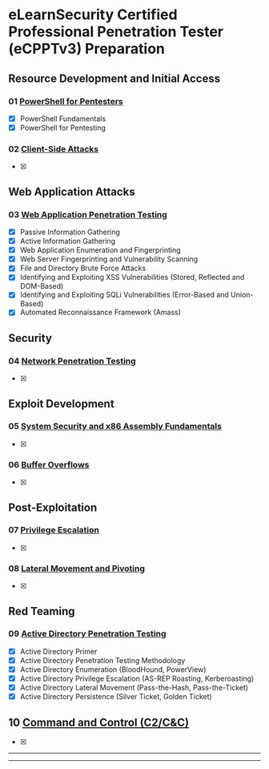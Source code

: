 # eLearnSecurity Certified Professional Penetration Tester (eCPPTv3) Preparation

## Resource Development and Initial Access

### 01 [PowerShell for Pentesters](./assets/01_powershell_for_pentesters.md)

- [x] PowerShell Fundamentals
- [x] PowerShell for Pentesting

### 02 [Client-Side Attacks](./assets/02_client_side_attacks.md)

- [x] 

## Web Application Attacks

### 03 [Web Application Penetration Testing](./assets/03_web_application_penetration_testing.md)

- [x] Passive Information Gathering
- [x] Active Information Gathering
- [x] Web Application Enumeration and Fingerprinting
- [x] Web Server Fingerprinting and Vulnerability Scanning
- [x] File and Directory Brute Force Attacks
- [x] Identifying and Exploiting XSS Vulnerabilities (Stored, Reflected and DOM-Based)
- [x] Identifying and Exploiting SQLi Vulnerabilities (Error-Based and Union-Based)
- [x] Automated Reconnaissance Framework (Amass)

## Security

### 04 [Network Penetration Testing](./assets/04_network_penetration_testing.md)

- [x] 

## Exploit Development

### 05 [System Security and x86 Assembly Fundamentals](./assets/05_system_security_and_x86_assembly_fundamentals.md)

- [x] 

### 06 [Buffer Overflows](./assets/06_buffer_overflows.md)

- [x] 

## Post-Exploitation

### 07 [Privilege Escalation](./assets/07_privilege_escalation.md)

- [x] 

### 08 [Lateral Movement and Pivoting](./assets/08_lateral_movement_and_pivoting.md)

- [x] 

## Red Teaming

### 09 [Active Directory Penetration Testing](./assets/09_active_directory_penetration_testing.md)

- [x] Active Directory Primer
- [x] Active Directory Penetration Testing Methodology
- [x] Active Directory Enumeration (BloodHound, PowerView)
- [x] Active Directory Privilege Escalation (AS-REP Roasting, Kerberoasting)
- [x] Active Directory Lateral Movement (Pass-the-Hash, Pass-the-Ticket)
- [x] Active Directory Persistence (Silver Ticket, Golden Ticket)

## 10 [Command and Control (C2/C&C)](./assets/10_command_and_control.md)

- [x] 

---
---


